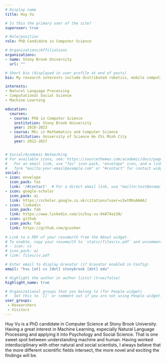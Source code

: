 ```yaml
---
# Display name
title: Huy Vu

# Is this the primary user of the site?
superuser: true

# Role/position
role: PhD Candidate in Computer Science

# Organizations/Affiliations
organizations:
- name: Stony Brook University
  url: ""

# Short bio (displayed in user profile at end of posts)
bio: My research interests include distributed robotics, mobile computing and programmable matter.

interests:
- Natural Language Processing
- Computational Social Science
- Machine Learning

education:
  courses:
  - course: PhD in Computer Science
    institution: Stony Brook University
    year: 2018-2023 
  - course: MSc in Mathematics and Computer Science 
    institution: University of Science Ho Chi Minh City
    year: 2012-2017


# Social/Academic Networking
# For available icons, see: https://sourcethemes.com/academic/docs/page-builder/#icons
#   For an email link, use "fas" icon pack, "envelope" icon, and a link in the
#   form "mailto:your-email@example.com" or "#contact" for contact widget.
social:
- icon: envelope
  icon_pack: fas
  link: '/#contact'  # For a direct email link, use "mailto:test@example.org".
- icon: google-scholar
  icon_pack: ai
  link: https://scholar.google.co.uk/citations?user=sIwtMXoAAAAJ
- icon: linkedin
  icon_pack: fab
  link: https://www.linkedin.com/in/huy-vu-94874a130/
- icon: github
  icon_pack: fab
  link: https://github.com/gcushen
  
# Link to a PDF of your resume/CV from the About widget.
# To enable, copy your resume/CV to `static/files/cv.pdf` and uncomment the lines below.
# - icon: cv
# icon_pack: ai
# link: files/cv.pdf

# Enter email to display Gravatar (if Gravatar enabled in Config)
email: "hvu [at] cs [dot] stonybrook [dot] edu"

# Highlight the author in author lists? (true/false)
highlight_name: true

# Organizational groups that you belong to (for People widget)
#   Set this to `[]` or comment out if you are not using People widget.
user_groups:
 - Researchers
 - Visitors
---
```


Huy Vu is a PhD candidate in Computer Science at Stony Brook University. Having a great interest in Machine Learning, especially Natural Language Processing and applying it into Psychology and Social Science. That is one sweet spot between understanding machine and human. Having worked interdisciplinary with other natural and social scientists, I always believe that the more different scientific fields intersect, the more novel and exciting the findings will be. 
